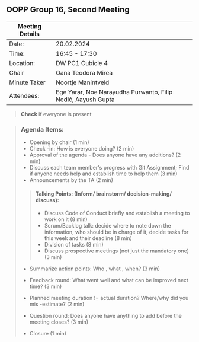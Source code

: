 ## OOPP Group 16, Second Meeting

| Meeting Details |                                                              |
|-----------------|--------------------------------------------------------------|
| Date:           | 20.02.2024                                                   |
| Time:           | 16:45 - 17:30                                                |
| Location:       | DW PC1 Cubicle 4                                             |
| Chair           | Oana Teodora Mirea                                           |
| Minute Taker    | Noortje Manintveld                                           |
| Attendees:      | Ege Yarar, Noe Narayudha Purwanto, Filip Nedić, Aayush Gupta |

> **Check** if everyone is present

> ### Agenda Items:
> - Opening by chair (1 min)
> - Check -in: How is everyone doing? (2 min)
> - Approval of the agenda - Does anyone have any additions? (2 min)
> - Discuss each team member's progress with Git Assignment; 
  Find if anyone needs help and establish time to help them (3 min)
> - Announcements by the TA (2 min)
>> #### Talking Points: (Inform/ brainstorm/ decision-making/ discuss):
>> - Discuss Code of Conduct briefly and establish a meeting to work on it (8 min)
>> - Scrum/Backlog talk: decide where to note down the information, who should be in charge of it,
  decide tasks for this week and their deadline (8 min)
>> - Division of tasks (8 min)
>> - Discuss prospective meetings (not just the mandatory one) (3 min)
> - Summarize action points: Who , what , when? (3 min)
> 
> - Feedback round: What went well and what can be improved next time? (3 min)
> - Planned meeting duration != actual duration? Where/why did you mis -estimate? (2 min)
> - Question round: Does anyone have anything to add before the meeting closes? (3 min)
> - Closure (1 min)
